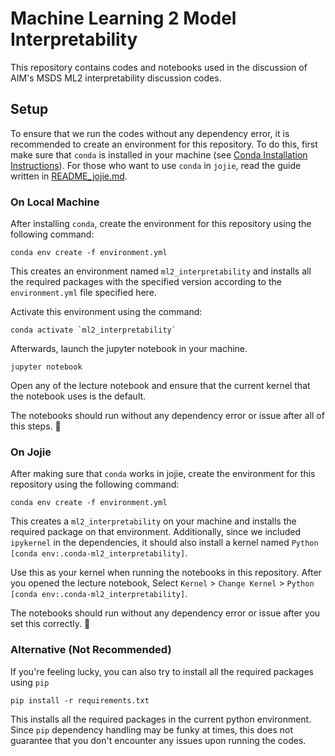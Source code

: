 # Machine Learning 2 Model Interpretability

This repository contains codes and notebooks used in the discussion of AIM's MSDS ML2 interpretability discussion codes.

## Setup

To ensure that we run the codes without any dependency error, it is recommended to create an environment for this repository. To do this, first make sure that `conda` is installed in your machine (see [Conda Installation Instructions](https://docs.conda.io/projects/conda/en/latest/user-guide/install/index.html)). For those who want to use `conda` in `jojie`, read the guide written in [README_jojie.md](./README_jojie.md).

### On Local Machine

After installing `conda`, create the environment for this repository using the following command:

```
conda env create -f environment.yml
```

This creates an environment named `ml2_interpretability` and installs all the required packages with the specified version according to the `environment.yml` file specified here.

Activate this environment using the command:

```
conda activate `ml2_interpretability`
```

Afterwards, launch the jupyter notebook in your machine.

```
jupyter notebook
```

Open any of the lecture notebook and ensure that the current kernel that the notebook uses is the default.

The notebooks should run without any dependency error or issue after all of this steps. 🎉

### On Jojie

After making sure that `conda` works in jojie, create the environment for this repository using the following command:

```
conda env create -f environment.yml
```

This creates a `ml2_interpretability` on your machine and installs the required package on that environment. Additionally, since we included `ipykernel` in the dependencies, it should also install a kernel named `Python [conda env:.conda-ml2_interpretability]`.

Use this as your kernel when running the notebooks in this repository. After you opened the lecture notebook, Select `Kernel` > `Change Kernel` > `Python [conda env:.conda-ml2_interpretability]`.

The notebooks should run without any dependency error or issue after you set this correctly. 🎉

### Alternative (Not Recommended)

If you're feeling lucky, you can also try to install all the required packages using `pip`

```
pip install -r requirements.txt
```

This installs all the required packages in the current python environment. Since `pip` dependency handling may be funky at times, this does not guarantee that you don't encounter any issues upon running the codes.
